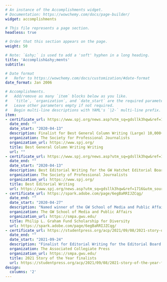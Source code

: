 ```yaml
---
# An instance of the Accomplishments widget.
# Documentation: https://wowchemy.com/docs/page-builder/
widget: accomplishments

# This file represents a page section.
headless: true

# Order that this section appears on the page.
weight: 50

# Note: `&shy;` is used to add a 'soft' hyphen in a long heading.
title: 'Accomplish&shy;ments'
subtitle:

# Date format
#   Refer to https://wowchemy.com/docs/customization/#date-format
date_format: Jan 2006

# Accomplishments.
#   Add/remove as many `item` blocks below as you like.
#   `title`, `organization`, and `date_start` are the required parameters.
#   Leave other parameters empty if not required.
#   Begin multi-line descriptions with YAML's `|2-` multi-line prefix.
item:
- certificate_url: https://www.spj.org/news.asp?utm_sq=gdsllk3hqw&ref=1716&utm_source=twitter&utm_medium=social&utm_campaign=spj-tweets&utm_content=pressreleases
  date_end: ""
  date_start: "2020-04-13"
  description: Finalist for Best General Column Writing (Large) 10,000+ Students
  organization: The Society for Professional Journalists
  organization_url: https://www.spj.org/
  title: Best General Column Writing Writing 
  url: ""
- certificate_url: https://www.spj.org/news.asp?utm_sq=gdsllk3hqw&ref=1716&utm_source=twitter&utm_medium=social&utm_campaign=spj-tweets&utm_content=pressreleases
  date_end: ""
  date_start: "2020-04-13"
  description: Best Editorial Writing for the GW Hatchet Editorial Board written by Hannah Thacker 
  organization: The Society of Professional Journalists
  organization_url: https://www.spj.org/
  title: Best Editorial Writing 
  url: https://www.spj.org/news.asp?utm_sq=gdsllk3hqw&ref=1716&utm_source=twitter&utm_medium=social&utm_campaign=spj-tweets&utm_content=pressreleases
- certificate_url: https://spark.adobe.com/page/6egBaRRIJZCqg/
  date_end: ""
  date_start: "2020-04-27"
  description: "Named winner of the GW School of Media and Public Affairs Philip L. Graham Fund Scholarship for Diversity"
  organization: The GW School of Media and Public Affairs
  organization_url: https://smpa.gwu.edu/
  title: Philip L. Graham Fund Scholarship for Diversity
  url: https://spark.adobe.com/page/6egBaRRIJZCqg/
- certificate_url: https://studentpress.org/acp/2021/09/08/2021-story-of-the-year-finalists-2/
  date_end: ""
  date_start: "2021-09-24"
  description: "Finalist for Editorial Writing for the Editorial Board's calling for GW President Thomas LeBlanc to resign from office."
  organization: The Associated Collegiate Press
  organization_url: https://smpa.gwu.edu/
  title: 2021 Story of the Year finalists
  url: https://studentpress.org/acp/2021/09/08/2021-story-of-the-year-finalists-2/
design:
  columns: '2' 
---
```

